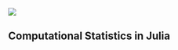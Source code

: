 [![][binder-img]][binder-url]

## Computational Statistics in Julia

[binder-img]: https://mybinder.org/badge_logo.svg
[binder-url]: https://mybinder.org/v2/gl/ErickChacon%2Fcourse-computational-statistics-julia/HEAD?labpath=notebooks
